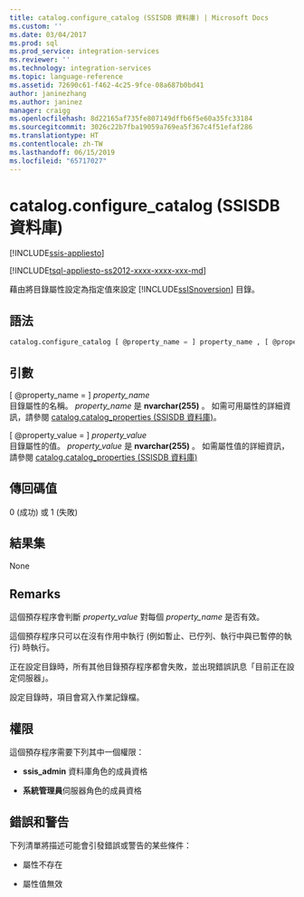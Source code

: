```yaml
---
title: catalog.configure_catalog (SSISDB 資料庫) | Microsoft Docs
ms.custom: ''
ms.date: 03/04/2017
ms.prod: sql
ms.prod_service: integration-services
ms.reviewer: ''
ms.technology: integration-services
ms.topic: language-reference
ms.assetid: 72690c61-f462-4c25-9fce-08a687b0bd41
author: janinezhang
ms.author: janinez
manager: craigg
ms.openlocfilehash: 8d22165af735fe807149dffb6f5e60a35fc33184
ms.sourcegitcommit: 3026c22b7fba19059a769ea5f367c4f51efaf286
ms.translationtype: HT
ms.contentlocale: zh-TW
ms.lasthandoff: 06/15/2019
ms.locfileid: "65717027"
---
```

# <a name="catalogconfigurecatalog-ssisdb-database"></a>catalog.configure_catalog (SSISDB 資料庫)

[!INCLUDE[ssis-appliesto](../../includes/ssis-appliesto-ssvrpluslinux-asdb-asdw-xxx.md)]


[!INCLUDE[tsql-appliesto-ss2012-xxxx-xxxx-xxx-md](../../includes/tsql-appliesto-ss2012-xxxx-xxxx-xxx-md.md)]

  藉由將目錄屬性設定為指定值來設定 [!INCLUDE[ssISnoversion](../../includes/ssisnoversion-md.md)] 目錄。  
  
## <a name="syntax"></a>語法  
  
```sql
catalog.configure_catalog [ @property_name = ] property_name , [ @property_value = ] property_value  
```  
  
## <a name="arguments"></a>引數  
 [ @property_name = ] *property_name*  
 目錄屬性的名稱。 *property_name* 是 **nvarchar(255)** 。 如需可用屬性的詳細資訊，請參閱 [catalog.catalog_properties &#40;SSISDB 資料庫&#41;](../../integration-services/system-views/catalog-catalog-properties-ssisdb-database.md)。  
  
 [ @property_value = ] *property_value*  
 目錄屬性的值。 *property_value* 是 **nvarchar(255)** 。 如需屬性值的詳細資訊，請參閱 [catalog.catalog_properties &#40;SSISDB 資料庫&#41;](../../integration-services/system-views/catalog-catalog-properties-ssisdb-database.md)  
  
## <a name="return-code-values"></a>傳回碼值  
 0 (成功) 或 1 (失敗)  
  
## <a name="result-sets"></a>結果集  
 None  
  
## <a name="remarks"></a>Remarks  
 這個預存程序會判斷 *property_value* 對每個 *property_name* 是否有效。  
  
 這個預存程序只可以在沒有作用中執行 (例如暫止、已佇列、執行中與已暫停的執行) 時執行。  
  
 正在設定目錄時，所有其他目錄預存程序都會失敗，並出現錯誤訊息「目前正在設定伺服器」。
  
 設定目錄時，項目會寫入作業記錄檔。  
  
## <a name="permissions"></a>權限  
 這個預存程序需要下列其中一個權限：  
  
-   **ssis_admin** 資料庫角色的成員資格  
  
-   **系統管理員**伺服器角色的成員資格  
  
## <a name="errors-and-warnings"></a>錯誤和警告  
 下列清單將描述可能會引發錯誤或警告的某些條件：  
  
-   屬性不存在  
  
-   屬性值無效  
  
  
